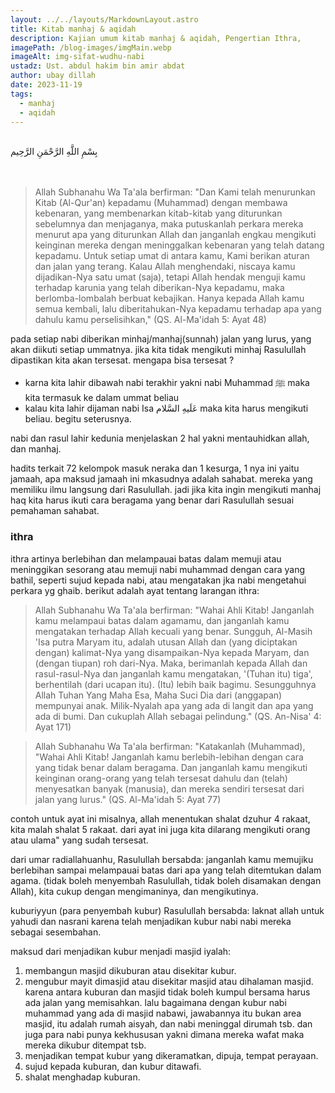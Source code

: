 ```yaml
---
layout: ../../layouts/MarkdownLayout.astro
title: Kitab manhaj & aqidah
description: Kajian umum kitab manhaj & aqidah, Pengertian Ithra,
imagePath: /blog-images/imgMain.webp
imageAlt: img-sifat-wudhu-nabi
ustadz: Ust. abdul hakim bin amir abdat
author: ubay dillah
date: 2023-11-19
tags:
  - manhaj
  - aqidah
---
```


<br>
<div class="font-arab-v1 font-bold text-4xl text-center"> بِسْمِ اللَّهِ الرَّحْمَنِ الرَّحِيم</div>
<br><br>

> Allah Subhanahu Wa Ta'ala berfirman: "Dan Kami telah menurunkan Kitab (Al-Qur'an) kepadamu (Muhammad) dengan membawa kebenaran, yang membenarkan kitab-kitab yang diturunkan sebelumnya dan menjaganya, maka putuskanlah perkara mereka menurut apa yang diturunkan Allah dan janganlah engkau mengikuti keinginan mereka dengan meninggalkan kebenaran yang telah datang kepadamu. Untuk setiap umat di antara kamu, Kami berikan aturan dan jalan yang terang. Kalau Allah menghendaki, niscaya kamu dijadikan-Nya satu umat (saja), tetapi Allah hendak menguji kamu terhadap karunia yang telah diberikan-Nya kepadamu, maka berlomba-lombalah berbuat kebajikan. Hanya kepada Allah kamu semua kembali, lalu diberitahukan-Nya kepadamu terhadap apa yang dahulu kamu perselisihkan," (QS. Al-Ma'idah 5: Ayat 48)

pada setiap nabi diberikan minhaj/manhaj(sunnah) jalan yang lurus, yang akan diikuti setiap ummatnya.
jika kita tidak mengikuti minhaj Rasulullah dipastikan kita akan tersesat.
mengapa bisa tersesat ?

- karna kita lahir dibawah nabi terakhir yakni nabi Muhammad ﷺ maka kita termasuk ke dalam ummat beliau
- kalau kita lahir dijaman nabi Isa عَلَیهِ‌ السَّلام maka kita harus mengikuti beliau. begitu seterusnya.

nabi dan rasul lahir kedunia menjelaskan 2 hal yakni mentauhidkan allah, dan manhaj. <br>

hadits terkait 72 kelompok masuk neraka dan 1 kesurga, 1 nya ini yaitu jamaah, apa maksud jamaah ini mkasudnya adalah sahabat. mereka yang memiliku ilmu langsung dari Rasulullah. jadi jika kita ingin mengikuti manhaj haq kita harus ikuti cara beragama yang benar dari Rasulullah sesuai pemahaman sahabat.

### ithra

ithra artinya berlebihan dan melampauai batas dalam memuji atau meninggikan sesorang atau memuji nabi muhammad dengan cara yang bathil, seperti sujud kepada nabi, atau mengatakan jka nabi mengetahui perkara yg ghaib. berikut adalah ayat tentang larangan ithra:

> Allah Subhanahu Wa Ta'ala berfirman: "Wahai Ahli Kitab! Janganlah kamu melampaui batas dalam agamamu, dan janganlah kamu mengatakan terhadap Allah kecuali yang benar. Sungguh, Al-Masih 'Isa putra Maryam itu, adalah utusan Allah dan (yang diciptakan dengan) kalimat-Nya yang disampaikan-Nya kepada Maryam, dan (dengan tiupan) roh dari-Nya. Maka, berimanlah kepada Allah dan rasul-rasul-Nya dan janganlah kamu mengatakan, '(Tuhan itu) tiga', berhentilah (dari ucapan itu). (Itu) lebih baik bagimu. Sesungguhnya Allah Tuhan Yang Maha Esa, Maha Suci Dia dari (anggapan) mempunyai anak. Milik-Nyalah apa yang ada di langit dan apa yang ada di bumi. Dan cukuplah Allah sebagai pelindung." (QS. An-Nisa' 4: Ayat 171)

> Allah Subhanahu Wa Ta'ala berfirman: "Katakanlah (Muhammad), "Wahai Ahli Kitab! Janganlah kamu berlebih-lebihan dengan cara yang tidak benar dalam beragama. Dan janganlah kamu mengikuti keinginan orang-orang yang telah tersesat dahulu dan (telah) menyesatkan banyak (manusia), dan mereka sendiri tersesat dari jalan yang lurus." (QS. Al-Ma'idah 5: Ayat 77)

contoh untuk ayat ini misalnya, allah menentukan shalat dzuhur 4 rakaat, kita malah shalat 5 rakaat. dari ayat ini juga kita dilarang mengikuti orang atau ulama" yang sudah tersesat. <br>

dari umar radiallahuanhu, Rasulullah bersabda:
janganlah kamu memujiku berlebihan sampai melampauai batas dari apa yang telah ditemtukan dalam agama.
(tidak boleh menyembah Rasulullah, tidak boleh disamakan dengan Allah), kita cukup dengan mengimaninya, dan mengikutinya. <br>

kuburiyyun (para penyembah kubur)
Rasulullah bersabda:
laknat allah untuk yahudi dan nasrani karena telah menjadikan kubur nabi nabi mereka sebagai sesembahan. <br>

maksud dari menjadikan kubur menjadi masjid iyalah:

1. membangun masjid dikuburan atau disekitar kubur.
2. mengubur mayit dimasjid atau disekitar masjid atau dihalaman masjid. karena antara kuburan dan masjid tidak boleh kumpul bersama harus ada jalan yang memisahkan.
   lalu bagaimana dengan kubur nabi muhammad yang ada di masjid nabawi, jawabannya itu bukan area masjid, itu adalah rumah aisyah, dan nabi meninggal dirumah tsb. dan juga para nabi punya kekhususan yakni dimana mereka wafat maka mereka dikubur ditempat tsb.
3. menjadikan tempat kubur yang dikeramatkan, dipuja, tempat perayaan.
4. sujud kepada kuburan, dan kubur ditawafi.
5. shalat menghadap kuburan.
